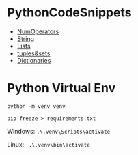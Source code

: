 # PythonCodeSnippets

 - [NumOperators](https://github.com/arjunavagadda/PythonCodeSnippets/blob/main/Num_Operators.py)
 - [String](https://github.com/arjunavagadda/PythonCodeSnippets/blob/main/String.py)
 - [Lists](https://github.com/arjunavagadda/PythonCodeSnippets/blob/main/list.py)
 - [tuples&sets](https://github.com/arjunavagadda/PythonCodeSnippets/blob/main/tuple-sets.py)
 - [Dictionaries](https://github.com/arjunavagadda/PythonCodeSnippets/blob/main/dict.py)


 # Python Virtual Env

  ```python
python -m venv venv
```
  

    pip freeze > requirements.txt

Windows:    `.\.venv\Scripts\activate`

Linux:       ` .\.venv\bin\activate`





    

    


    


    


 
